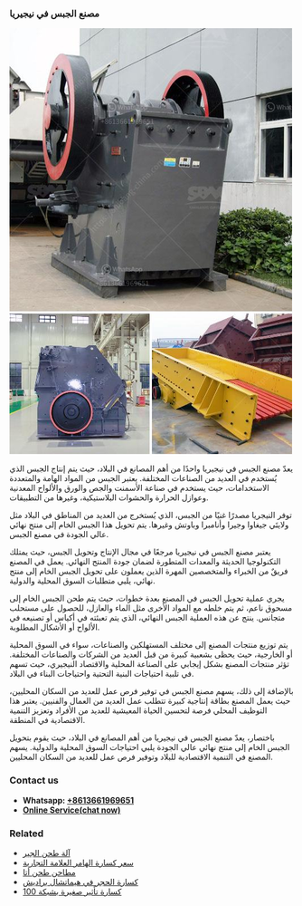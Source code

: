 <h3>مصنع الجبس في نيجيريا</h3><img src='1701853513.jpg' alt=''><p>يعدّ مصنع الجبس في نيجيريا واحدًا من أهم المصانع في البلاد، حيث يتم إنتاج الجبس الذي يُستخدم في العديد من الصناعات المختلفة. يعتبر الجبس من المواد الهامة والمتعددة الاستخدامات، حيث يستخدم في صناعة الأسمنت والجص والورق والألواح المعدنية وعوازل الحرارة والحشوات البلاستيكية، وغيرها من التطبيقات.</p><p>توفر النيجريا مصدرًا غنيًا من الجبس، الذي يُستخرج من العديد من المناطق في البلاد مثل ولايتَي جيغاوا وجيرا وأنامبرا وباوتش وغيرها. يتم تحويل هذا الجبس الخام إلى منتج نهائي عالي الجودة في مصنع الجبس.</p><p>يعتبر مصنع الجبس في نيجيريا مرجعًا في مجال الإنتاج وتحويل الجبس، حيث يمتلك التكنولوجيا الحديثة والمعدات المتطورة لضمان جودة المنتج النهائي. يعمل في المصنع فريقٌ من الخبراء والمتخصصين المهرة الذين يعملون على تحويل الجبس الخام إلى منتج نهائي، يلبي متطلبات السوق المحلية والدولية.</p><p>يجري عملية تحويل الجبس في المصنع بعدة خطوات، حيث يتم طحن الجبس الخام إلى مسحوق ناعم، ثم يتم خلطه مع المواد الأخرى مثل الماء والعازل، للحصول على مستحلب متجانس. ينتج عن هذه العملية الجبس النهائي، الذي يتم تعبئته في أكياس أو تصنيعه في الألواح أو الأشكال المطلوبة.</p><p>يتم توزيع منتجات المصنع إلى مختلف المستهلكين والصناعات، سواء في السوق المحلية أو الخارجية، حيث يحظى بشعبية كبيرة من قبل العديد من الشركات والصناعات المختلفة. تؤثر منتجات المصنع بشكل إيجابي على الصناعة المحلية والاقتصاد النيجيري، حيث تسهم في تلبية احتياجات البنية التحتية واحتياجات البناء في البلاد.</p><p>بالإضافة إلى ذلك، يسهم مصنع الجبس في توفير فرص عمل للعديد من السكان المحليين، حيث يعمل المصنع بطاقة إنتاجية كبيرة تتطلب عمل العديد من العمال والفنيين. يعتبر هذا التوظيف المحلي فرصة لتحسين الحياة المعيشية للعديد من الأفراد وتعزيز التنمية الاقتصادية في المنطقة.</p><p>باختصار، يعدّ مصنع الجبس في نيجيريا من أهم المصانع في البلاد، حيث يقوم بتحويل الجبس الخام إلى منتج نهائي عالي الجودة يلبي احتياجات السوق المحلية والدولية. يسهم المصنع في التنمية الاقتصادية للبلاد وتوفير فرص عمل للعديد من السكان المحليين.</p><h3>Contact us</h3><ul><li><strong>Whatsapp:&nbsp;<a href="https://wa.me/8613661969651">+8613661969651</a></strong></li><li><a href="https://swt.shibang-china.com/?git&amp;zhl&amp;مصنع الجبس في نيجيريا"><strong>Online Service(chat now)</strong></a></li></ul><h3>Related</h3><ul><li><a href='آلة طحن الجير.md'>آلة طحن الجير</a></li><li><a href='سعر كسارة الهامر العلامة التجارية.md'>سعر كسارة الهامر العلامة التجارية</a></li><li><a href='مطاحن طحن أتا.md'>مطاحن طحن أتا</a></li><li><a href='كسارة الحجر في هيماتشال براديش.md'>كسارة الحجر في هيماتشال براديش</a></li><li><a href='كسارة تأثير صغيرة بشبكة 100.md'>كسارة تأثير صغيرة بشبكة 100</a></li></ul>